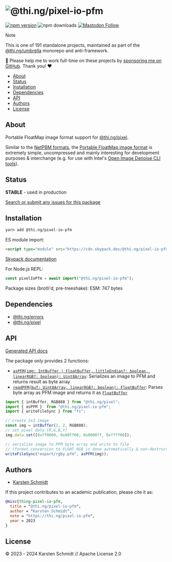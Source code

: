 <!-- This file is generated - DO NOT EDIT! -->
<!-- Please see: https://github.com/thi-ng/umbrella/blob/develop/CONTRIBUTING.md#changes-to-readme-files -->
# ![@thi.ng/pixel-io-pfm](https://media.thi.ng/umbrella/banners-20230807/thing-pixel-io-pfm.svg?988dde31)

[![npm version](https://img.shields.io/npm/v/@thi.ng/pixel-io-pfm.svg)](https://www.npmjs.com/package/@thi.ng/pixel-io-pfm)
![npm downloads](https://img.shields.io/npm/dm/@thi.ng/pixel-io-pfm.svg)
[![Mastodon Follow](https://img.shields.io/mastodon/follow/109331703950160316?domain=https%3A%2F%2Fmastodon.thi.ng&style=social)](https://mastodon.thi.ng/@toxi)

> [!NOTE]
> This is one of 191 standalone projects, maintained as part
> of the [@thi.ng/umbrella](https://github.com/thi-ng/umbrella/) monorepo
> and anti-framework.
>
> 🚀 Please help me to work full-time on these projects by [sponsoring me on
> GitHub](https://github.com/sponsors/postspectacular). Thank you! ❤️

- [About](#about)
- [Status](#status)
- [Installation](#installation)
- [Dependencies](#dependencies)
- [API](#api)
- [Authors](#authors)
- [License](#license)

## About

Portable FloatMap image format support for [@thi.ng/pixel](https://github.com/thi-ng/umbrella/tree/develop/packages/pixel).

Similar to the [NetPBM
formats](https://github.com/thi-ng/umbrella/tree/develop/packages/pixel-io-netpbm),
the [Portable FloatMap image format](https://pauldebevec.com/Research/HDR/PFM/)
is extremely simple, uncompressed and mainly interesting for development
purposes & interchange (e.g. for use with Intel's [Open Image Denoise CLI
tools](https://github.com/OpenImageDenoise/oidn)).

## Status

**STABLE** - used in production

[Search or submit any issues for this package](https://github.com/thi-ng/umbrella/issues?q=%5Bpixel-io-pfm%5D+in%3Atitle)

## Installation

```bash
yarn add @thi.ng/pixel-io-pfm
```

ES module import:

```html
<script type="module" src="https://cdn.skypack.dev/@thi.ng/pixel-io-pfm"></script>
```

[Skypack documentation](https://docs.skypack.dev/)

For Node.js REPL:

```js
const pixelIoPfm = await import("@thi.ng/pixel-io-pfm");
```

Package sizes (brotli'd, pre-treeshake): ESM: 747 bytes

## Dependencies

- [@thi.ng/errors](https://github.com/thi-ng/umbrella/tree/develop/packages/errors)
- [@thi.ng/pixel](https://github.com/thi-ng/umbrella/tree/develop/packages/pixel)

## API

[Generated API docs](https://docs.thi.ng/umbrella/pixel-io-pfm/)

The package only provides 2 functions:

- [`asPFM(img: IntBuffer | FloatBuffer, littleEndian?: boolean, linearRGB?: boolean):
  Uint8Array`](https://docs.thi.ng/umbrella/pixel-io-pfm/functions/asPFM.html):
  Serializes an image to PFM and returns result as byte array
- [`readPFM(buf: Uint8Array, linearRGB?: boolean):
  FloatBuffer`](https://docs.thi.ng/umbrella/pixel-io-pfm/functions/readPFM.html):
  Parses byte array as PFM image and returns it as
  [`FloatBuffer`](https://docs.thi.ng/umbrella/pixel/classes/FloatBuffer.html)

```ts tangle:export/readme.ts
import { intBuffer, RGB888 } from "@thi.ng/pixel";
import { asPFM }  from "@thi.ng/pixel-io-pfm";
import { writeFileSync } from "fs";

// create 2x2 image
const img = intBuffer(2, 2, RGB888);
// set pixel data (R,G,B,Y)
img.data.set([0xff0000, 0x00ff00, 0x0000ff, 0xffff00]);

// serialize image to PFM byte array and write to file
// (format conversion to FLOAT_RGB is done automatically & non-destructively)
writeFileSync("export/rgby.pfm", asPFM(img));
```

## Authors

- [Karsten Schmidt](https://thi.ng)

If this project contributes to an academic publication, please cite it as:

```bibtex
@misc{thing-pixel-io-pfm,
  title = "@thi.ng/pixel-io-pfm",
  author = "Karsten Schmidt",
  note = "https://thi.ng/pixel-io-pfm",
  year = 2023
}
```

## License

&copy; 2023 - 2024 Karsten Schmidt // Apache License 2.0
